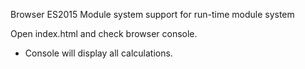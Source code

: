 Browser ES2015 Module system support for run-time module system

Open index.html and check browser console.
- Console will display all calculations.
